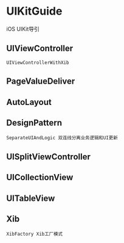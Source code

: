 # UIKitGuide
 iOS UIKit导引

## UIViewController
    UIViewControllerWithXib
## PageValueDeliver

## AutoLayout

## DesignPattern
    SeparateUIAndLogic 双连线分离业务逻辑和UI更新
## UISplitViewController

## UICollectionView

## UITableView

## Xib
    XibFactory Xib工厂模式
